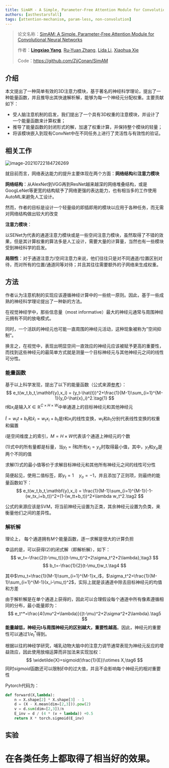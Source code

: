 ```yaml
---
title: SimAM - A Simple, Parameter-Free Attention Module for Convolutional Neural Networks
authors: [asthestarsfall]
tags: [attention-mechanism, param-less, non-convolution]
---
```


>论文名称：[SimAM: A Simple, Parameter-Free Attention Module for Convolutional Neural Networks](http://proceedings.mlr.press/v139/yang21o/yang21o.pdf)
>
>作者：[**Lingxiao Yang**](https://zjjconan.github.io/), [Ru-Yuan Zhang](https://ruyuanzhang.github.io/), [Lida Li](https://github.com/lld533), [Xiaohua Xie](http://sdcs.sysu.edu.cn/content/2478)
>
>Code：https://github.com/ZjjConan/SimAM

## 介绍

本文提出了一种简单有效的3D注意力模块，基于著名的神经科学理论，提出了一种能量函数，并且推导出其快速解析解，能够为每一个神经元分配权重。主要贡献如下：

- 受人脑注意机制的启发，我们提出了一个具有3D权重的注意模块，并设计了一个能量函数来计算权重；
- 推导了能量函数的封闭形式的解，加速了权重计算，并保持整个模块的轻量；
- 将该模块嵌入到现有ConvNet中在不同任务上进行了灵活性与有效性的验证。

<!--truncate-->

## 相关工作

![image-20210722184726269](https://gitee.com/Thedeadleaf/images/raw/master/image-20210722184726269.png)

就目前而言，网络表达能力的提升主要体现在两个方面：**网络结构**和**注意力模块**

**网络结构**：从AlexNet到VGG再到ResNet越来越深的网络堆叠结构，或是GoogLeNet等更宽的结构赋予了网络更强的表达能力，也有相当多的工作使用AutoML来避免人工设计。

然而，作者的目标是设计一个轻量级的即插即用的模块以应用于各种任务，而无需对网络结构做出较大的改变

**注意力模块**：

以SENet为代表的通道注意力模块或是一些空间注意力模块，虽然取得了不错的效果，但是其计算权重的算法多是人工设计，需要大量的计算量，当然也有一些模块受到神经科学的启发。

**局限性**：对于通道注意力/空间注意力来说，他们往往只是对不同通道/位置区别对待，而对所有的位置/通道同等对待；并且其往往需要额外的子网络来生成权重。

## 方法

作者认为注意机制的实现应该遵循神经计算中的一些统一原则。因此，基于一些成熟的神经科学理论提出了一种新的方法。

在视觉神经学中，那些信息量（most informative）最大的神经元通常与周围神经元拥有不同的放电模式。

同时，一个活跃的神经元也可能一直周围的神经元活动，这种现象被称为”空间抑制“。

换言之，在视觉中，表现出明显空间一直效应的神经元应该被赋予更高的重要性，而找到这些神经元的最简单方式就是测量一个目标神经元与其他神经元之间的线性可分性。

### 能量函数

基于以上科学发现，提出了以下的能量函数（公式来源[参考](https://blog.csdn.net/liangdas/article/details/44251469)）：
$$
e_t(w_t,b_t,\mathbf{y},x_i) = (y_t-\hat{t})^2+\frac{1}{M-1}\sum_{i=1}^{M-1}(y_0-\hat{x}_i)^2.\tag{1}
$$
$t$和$x_i$是输入$X\in \mathbb{R}^{C\times H\times W}$中单通道上的目标神经元和其他神经元

$\hat{t}=w_tt+b_t$和$\hat{x}_i=w_tx_i+b_t$是$t$和$x_i$的线性变换，$w_t$和$b_t$分别代表线性变换的权重和偏置

$i$是空间维度上的索引，$M=H\times W$代表该个通道上神经元的个数

$(1)$式中的所有量都是标量，当$y_t=\hat{t}$和所有$x_i=y_o$时取得最小值，其中，$y_t$和$y_o$是两个不同的值

求解$(1)$式的最小值等价于求解目标神经元和其他所有神经元之间的线性可分性

简便起见，使用二值标签，即$y_t=1\quad y_o=-1$，并且添加了正则项，则最终的能量函数如下：
$$
e_t(w_t,b_t,\mathbf{y},x_i) = \frac{1}{M-1}\sum_{i=1}^{M-1}(-1-(w_tx_i+b_t))^2+(1-(w_tt+b_t))^2+\lambda w_t^2.\tag2
$$

公式的来源应该是SVM，将当前神经元设置为正类，其余神经元设置为负类，来衡量他们之间的差异性。

### 解析解

理论上， 每个通道拥有$M$个能量函数，逐一求解是很大的计算负担

幸运的是，可以获得$(2)$的闭式解（即解析解），如下：
$$
w_t=-\frac{2(t-\mu_t)}{(t-\mu_t)^2+2\sigma_t^2+2\lambda},\tag3
$$
$$
b_t=-\frac{1}{2}(t-\mu_t)w_t.\tag4
$$

其中$\mu_t=\frac{1}{M-1}\sum_{i=1}^{M-1}x_i$，$\sigma_t^2=\frac{1}{M-1}\sum_{i=1}^{M-1}(x_i-\mu_t)^2$，实际上就是该通道中除去目标神经元的均值和方差

由于解析解是在单个通道上获得的，因此可以合理假设每个通道中所有像素遵循相同的分布，最小能量即为：
$$
e_t^*=\frac{4(\mu^2+\lambda)}{(t-\mu)^2+2\sigma^2+2\lambda}.\tag5
$$
**能量越低，神经元t与周围神经元的区别越大，重要性越高**。因此，神经元的重要性可以通过$1/e_t^*$得到。

根据以往的神经学研究，哺乳动物大脑中的注意力调节通常表现为神经元反应的增益效应，因此使用放缩运算而非加法来实现加权：
$$
\widetilde{X}=sigmoid(\frac{1}{E})\otimes X,\tag6
$$
同时$sigmoid$函数还可以限制$E$中的过大值，并且不会影响每个神经元的相对重要性

Pytorch代码为：

```python
def forward(X,lambda):
	n = X.shape[2] * X.shape[3] - 1
	d = (X - X.mean(dim=[2,3])).pow(2)
	v = d.sum(dim=[2,3])/n
	E_inv = d / (4 * (v + lambda)) +0.5
	return X * torch.sigmoid(E_inv)
```

## 实验

# 在各类任务上都取得了相当好的效果。
